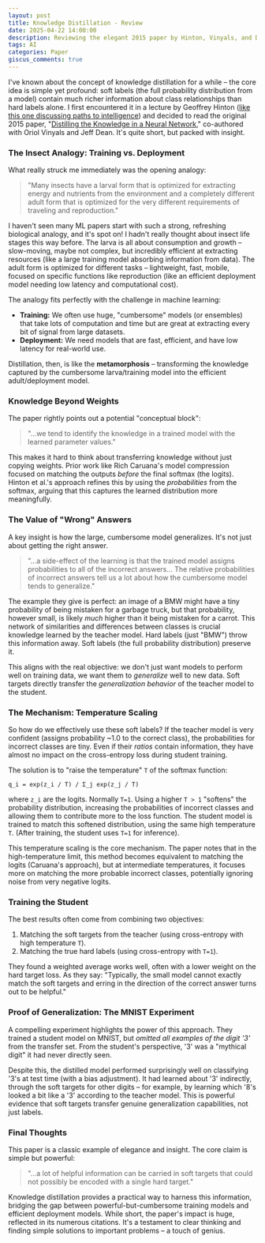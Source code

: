 ```yaml
---
layout: post
title: Knowledge Distillation - Review
date: 2025-04-22 14:00:00
description: Reviewing the elegant 2015 paper by Hinton, Vinyals, and Dean on knowledge distillation.
tags: AI
categories: Paper
giscus_comments: true
---
```


I've known about the concept of knowledge distillation for a while – the core idea is simple yet profound: soft labels (the full probability distribution from a model) contain much richer information about class relationships than hard labels alone. I first encountered it in a lecture by Geoffrey Hinton ([like this one discussing paths to intelligence](https://www.youtube.com/watch?v=rGgGOccMEiY)) and decided to read the original 2015 paper, "[Distilling the Knowledge in a Neural Network](https://arxiv.org/abs/1503.02531)," co-authored with Oriol Vinyals and Jeff Dean. It's quite short, but packed with insight.

### The Insect Analogy: Training vs. Deployment

What really struck me immediately was the opening analogy:

> "Many insects have a larval form that is optimized for extracting energy and nutrients from the environment and a completely different adult form that is optimized for the very different requirements of traveling and reproduction."

I haven't seen many ML papers start with such a strong, refreshing biological analogy, and it's spot on! I hadn't really thought about insect life stages this way before. The larva is all about consumption and growth – slow-moving, maybe not complex, but incredibly efficient at extracting resources (like a large training model absorbing information from data). The adult form is optimized for different tasks – lightweight, fast, mobile, focused on specific functions like reproduction (like an efficient deployment model needing low latency and computational cost).

The analogy fits perfectly with the challenge in machine learning:
*   **Training:** We often use huge, "cumbersome" models (or ensembles) that take lots of computation and time but are great at extracting every bit of signal from large datasets.
*   **Deployment:** We need models that are fast, efficient, and have low latency for real-world use.

Distillation, then, is like the **metamorphosis** – transforming the knowledge captured by the cumbersome larva/training model into the efficient adult/deployment model.

### Knowledge Beyond Weights

The paper rightly points out a potential "conceptual block":

> "...we tend to identify the knowledge in a trained model with the learned parameter values."

This makes it hard to think about transferring knowledge without just copying weights. Prior work like Rich Caruana's model compression focused on matching the outputs *before* the final softmax (the logits). Hinton et al.'s approach refines this by using the *probabilities* from the softmax, arguing that this captures the learned distribution more meaningfully.

### The Value of "Wrong" Answers

A key insight is how the large, cumbersome model generalizes. It's not just about getting the right answer.

> "...a side-effect of the learning is that the trained model assigns probabilities to all of the incorrect answers... The relative probabilities of incorrect answers tell us a lot about how the cumbersome model tends to generalize."

The example they give is perfect: an image of a BMW might have a tiny probability of being mistaken for a garbage truck, but that probability, however small, is likely *much* higher than it being mistaken for a carrot. This network of similarities and differences between classes is crucial knowledge learned by the teacher model. Hard labels (just "BMW") throw this information away. Soft labels (the full probability distribution) preserve it.

This aligns with the real objective: we don't just want models to perform well on training data, we want them to *generalize* well to new data. Soft targets directly transfer the *generalization behavior* of the teacher model to the student.

### The Mechanism: Temperature Scaling

So how do we effectively use these soft labels? If the teacher model is very confident (assigns probability ~1.0 to the correct class), the probabilities for incorrect classes are tiny. Even if their *ratios* contain information, they have almost no impact on the cross-entropy loss during student training.

The solution is to "raise the temperature" `T` of the softmax function:

`q_i = exp(z_i / T) / Σ_j exp(z_j / T)`

where `z_i` are the logits. Normally `T=1`. Using a higher `T > 1` "softens" the probability distribution, increasing the probabilities of incorrect classes and allowing them to contribute more to the loss function. The student model is trained to match this softened distribution, using the same high temperature `T`. (After training, the student uses `T=1` for inference).

This temperature scaling is the core mechanism. The paper notes that in the high-temperature limit, this method becomes equivalent to matching the logits (Caruana's approach), but at intermediate temperatures, it focuses more on matching the more probable incorrect classes, potentially ignoring noise from very negative logits.

### Training the Student

The best results often come from combining two objectives:
1.  Matching the soft targets from the teacher (using cross-entropy with high temperature `T`).
2.  Matching the true hard labels (using cross-entropy with `T=1`).

They found a weighted average works well, often with a lower weight on the hard target loss. As they say: "Typically, the small model cannot exactly match the soft targets and erring in the direction of the correct answer turns out to be helpful."

### Proof of Generalization: The MNIST Experiment

A compelling experiment highlights the power of this approach. They trained a student model on MNIST, but *omitted all examples of the digit '3'* from the transfer set. From the student's perspective, '3' was a "mythical digit" it had never directly seen.

Despite this, the distilled model performed surprisingly well on classifying '3's at test time (with a bias adjustment). It had learned about '3' indirectly, through the soft targets for other digits – for example, by learning which '8's looked a bit like a '3' according to the teacher model. This is powerful evidence that soft targets transfer genuine generalization capabilities, not just labels.

### Final Thoughts

This paper is a classic example of elegance and insight. The core claim is simple but powerful:

> "...a lot of helpful information can be carried in soft targets that could not possibly be encoded with a single hard target."

Knowledge distillation provides a practical way to harness this information, bridging the gap between powerful-but-cumbersome training models and efficient deployment models. While short, the paper's impact is huge, reflected in its numerous citations. It's a testament to clear thinking and finding simple solutions to important problems – a touch of genius.